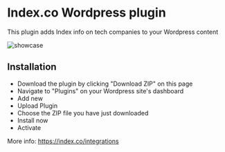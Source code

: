 # Index.co Wordpress plugin

This plugin adds Index info on tech companies to your Wordpress content

![showcase](https://github.com/thenextweb/index-wordpress-plugin/blob/master/example.png "How it works")

## Installation

- Download the plugin by clicking "Download ZIP" on this page
- Navigate to "Plugins" on your Wordpress site's dashboard
- Add new
- Upload Plugin
- Choose the ZIP file you have just downloaded
- Install now
- Activate

More info: https://index.co/integrations
